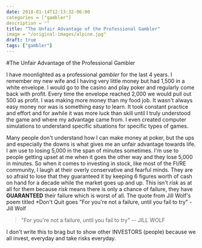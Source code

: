```yaml
---
date: 2018-01-14T12:13:32-06:00
categories = ["gambler"]
description = ""
title: "The Unfair Advantage of the Professional Gambler"
image = "/original-images/alpine.jpg"
draft: true
tags: ["gambler"]
---
```


#The Unfair Advantage of the Professional Gambler

I have moonlighted as a professional *gambler* for the last 4 years. I remember my new wife and I having very little money but had 1,500 in a white envelope. I would go to the casino and play poker and regularly come back with profit. Every time the envelope reached 2,000 we would pull out 500 as profit. I was making more money than my food job. It wasn't always easy money nor was is something easy to learn. It took constant practice and effort and for awhile it was more luck than skill until I truly understood the game and where my advantage came from. I even created computer simulations to understand specific situations for specific types of games.

Many people don't understand how I can make money at poker, but the ups and especially the downs is what gives me an unfair advantage towards life. I am use to losing 5,000 in the span of minutes sometimes. I'm use to people getting upset at me when it goes the other way and they lose 5,000 in minutes. So when it comes to investing in stock, like most of the FI/RE community, I laugh at their overly conservative and fearful minds. They are so afraid to lose that they guaranteed it by keeping 6 figures worth of cash on hand for a decade while the market goes up and up. This isn't *risk* as at all for them because *risk* means there is only a chance of failure, they have **GUARANTEED** their failure which is worst of all. The quote from Jill Wolf's poem titled *Don't Quit goes "For you're not a failure, until you fail to try" - Jill Wolf

> "For you're not a failure, until you fail to try" -- JILL WOLF

I don't write this to brag but to show other INVESTORS (people) because we all invest, everyday and take risks everyday.